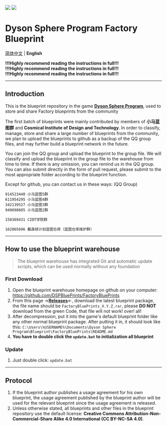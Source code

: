 ![](https://img.shields.io/github/languages/code-size/DSPBluePrints/FactoryBluePrints?style=for-the-badge)
![](https://img.shields.io/github/last-commit/DSPBluePrints/FactoryBluePrints?style=for-the-badge)

# Dyson Sphere Program Factory Blueprint

[简体中文](./README.md) | **English**

**!!!Highly recommend reading the instructions in full!!!**  
**!!!Highly recommend reading the instructions in full!!!**  
**!!!Highly recommend reading the instructions in full!!!**  

---

## Introduction

This is the blueprint repository in the game [**Dyson Sphere Program**](https://store.steampowered.com/app/1366540/_/), used to store and share Factory blueprints from the community  

The first batch of blueprints were mainly contributed by members of **小马蓝图群** and **Cosmical Institute of Design and Technology**. In order to classify, manage, store and share a large number of blueprints from the community, we plan to upload the blueprints to github as a backup of the QQ group files, and may further build a blueprint network in the future.  

You can join the QQ group and upload the blueprint to the group file. We will classify and upload the blueprint in the group file to the warehouse from time to time. If there is any omission, you can remind us in the QQ group. You can also submit directly in the form of pull request, please submit to the most appropriate folder according to the blueprint function.  

Except for github, you can contact us in these ways: (QQ Group)  

```text
914523440 小马蓝图5群
611954295 小马蓝图4群
342139527 小马蓝图3群
949098605 小马蓝图2群

150369431 CIDT学院群

162065696 戴森球计划蓝图仓库（蓝图仓库维护群）
```

---

## How to use the blueprint warehouse

> The blueprint warehouse has integrated Git and automatic update scripts, which can be used normally without any foundation  

### First Download

1. Open the blueprint warehouse homepage on github on your computer: https://github.com/DSPBluePrints/FactoryBluePrints  
2. From this page ->[**Releases**](https://github.com/DSPBluePrints/FactoryBluePrints/releases)<-, download the latest blueprint package, the file name should be `FactoryBluePrints_X.Y.Z.rar`, please **DO NOT** download from the green Code, that file will not work! over! all!  
3. After decompression, put it into the game's default blueprint folder like any other normal blueprint package. After putting it in, it should look like this: `C:\Users\%USERNAME%\Documents\Dyson Sphere Program\Blueprint\FactoryBluePrints\README.md`  
4. **You have to double click the `update.bat` to initialization all blueprint**  

### Update

1. Just double click: `update.bat`  

---

## Protocol

1. If the blueprint author publishes a usage agreement for his own blueprint, the usage agreement published by the blueprint author will be used for the relevant blueprint since the usage agreement is released.  
2. Unless otherwise stated, all blueprints and other files in the blueprint repository use the default license: **Creative Commons Attribution-Non-Commercial-Share Alike 4.0 International (CC BY-NC-SA 4.0)**.  
